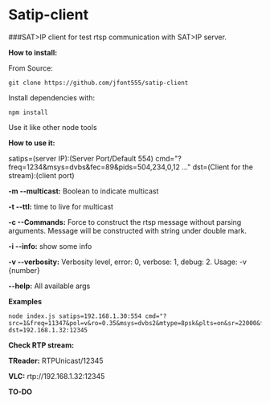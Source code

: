 # Satip-client

###SAT>IP client for test rtsp communication with SAT>IP server.

**How to install:**

From Source:

    git clone https://github.com/jfont555/satip-client

Install dependencies with:

    npm install

Use it like other node tools

**How to use it:**

satips=(server IP):(Server Port/Default 554) cmd="?freq=1234&msys=dvbs&fec=89&pids=504,234,0,12 ..." dst=(Client for the stream):(client port)

**-m --multicast:** Boolean to indicate multicast

**-t --ttl:** time to live for multicast

**-c --Commands:** Force to construct the rtsp message without parsing arguments. Message will be constructed with string under double mark.

**-i --info:** show some info

**-v --verbosity:** Verbosity level, error: 0, verbose: 1, debug: 2. Usage: -v {number}

**--help:** All available args

**Examples**

    node index.js satips=192.168.1.30:554 cmd="?src=1&freq=11347&pol=v&ro=0.35&msys=dvbs2&mtype=8psk&plts=on&sr=22000&fec=23&pids=0,17,18,6600,6610,6620,6630" dst=192.168.1.32:12345


**Check RTP stream:**

**TReader:** RTPUnicast/12345

**VLC:** rtp://192.168.1.32:12345



**TO-DO**

